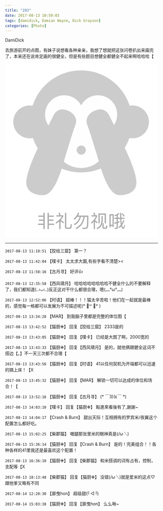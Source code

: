 ```yaml
---
title: "283"
date: 2017-08-13 10:59:03
tags: [damidick, Damian Wayne, Dick Grayson]
categories: [Photo]
---
```


<p>DamiDick</p> 
<p>去旅游前开的点图，有妹子说想看各种亲亲，我想了想就把这张问卷扒出来画完了，本来还在说肯定画的很健全，但是有些题目想健全都健全不起来啊哈哈哈【</p>

![](https://raw.githubusercontent.com/alicewish/meowchain247/master/img_cVZNdzJtQk9JV2Q5VnBpY0hvYTN2WHFpL1oxQmFSWFkzY3lhNjY4QmtlMkppQThndjRVcGpnPT0.jpg)

---

`2017-08-13 11:18:51` 【狡给三窟】 第一？

`2017-08-13 11:42:04` 【噗卡】 太太求大圖,有些字看不清楚><

`2017-08-13 11:58:16` 【古月寻】 好评👍

`2017-08-13 12:35:58` 【西风啸月】 哈哈哈哈哈哈哈哈不健全什么的不要解释了，我们都知道(..›ᴗ‹..)反正这对干什么都很合理，嗯(灬°ω°灬)

`2017-08-13 12:52:06` 【时语】 超棒！！！猫太辛苦啦！他们在一起就是最棒的，感觉每一格都可以发展为不可描述呢(* ॑꒳ ॑* )

`2017-08-13 13:34:28` 【MAR】 到我脑子里都是完整的体位图【

`2017-08-13 13:42:52` 【猫厨✙】 回复【狡给三窟】 2333是的

`2017-08-13 13:43:05` 【猫厨✙】 回复【噗卡】 已经是大图了啊，2000宽的

`2017-08-13 13:43:33` 【猫厨✙】 回复【西风啸月】 是的，就他俩跟健全这词不搭边【。】不一天三次都不合理【

`2017-08-13 13:43:56` 【猫厨✙】 回复【时语】 41以任何契机为开端都可以迅速的搞上床！【X

`2017-08-13 13:45:32` 【猫厨✙】 回复【MAR】 解锁一切可以达成的体位和场合！【

`2017-08-13 13:52:16` 【猫厨✙】 回复【古月寻】 (* ￣3)(ε￣ *)

`2017-08-13 14:03:10` 【噗卡】 回复【猫厨✙】 點進來看後有了,謝謝~

`2017-08-13 14:04:17` 【Crash & Burn】 甜出天际！互相拥有的罗宾米/夜翼这个配置怎么都好吃。

`2017-08-13 15:02:25` 【柴郡猫】 嗷腿那张里米的眼神真是(*/ω＼*)

`2017-08-13 15:36:14` 【猫厨✙】 回复【Crash & Burn】 是的！完美组合！！各种各样的41里我还是最喜欢这个配置！

`2017-08-13 16:36:10` 【猫厨✙】 回复【柴郡猫】 和米搭调的词有占有，控制，支配等【X

`2017-08-13 18:13:48` 【柴郡猫】 回复【猫厨✙】 没错(*/ω＼*)就是爱米的这点♡跟他爹又略有不同

`2017-08-14 12:20:30` 【扉曳hon】 超级甜(ᵒ̤̑ ◁ ᵒ̤̑)

`2017-08-14 15:03:38` 【猫厨✙】 回复【扉曳hon】 么么啾~
